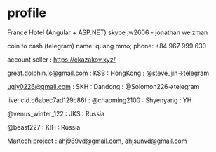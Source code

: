 # profile

France Hotel (Angular + ASP.NET) skype jw2606 - jonathan weizman

coin to cash (telegram) name: quang mmo; phone: +84 967 999 630

account seller : https://ckazakov.xyz/


great.dolphin.ls@gmail.com  :  KSB  :  HongKong :  @steve_jin->telegram

ugly0226@gmail.com  : SKH  :  Dandong : @Solomon226->telegram

live:.cid.c6abec7ad129c86f : @chaoming2100 : Shyenyang : YH


@venus_winter_122 : JKS : Russia

@beast227 : KIH : Russia

Martech project : ahj989vd@gmail.com, ahjsunvd@gmail.com
